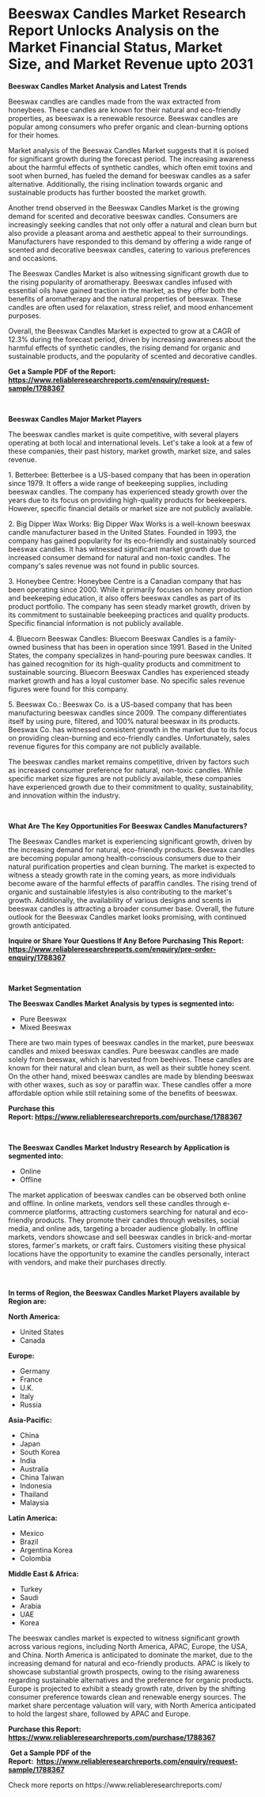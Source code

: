 <p><h1>Beeswax Candles Market Research Report Unlocks Analysis on the Market Financial Status, Market Size, and Market Revenue upto 2031</h1></p><p><strong>Beeswax Candles Market Analysis and Latest Trends</strong></p>
<p><p>Beeswax candles are candles made from the wax extracted from honeybees. These candles are known for their natural and eco-friendly properties, as beeswax is a renewable resource. Beeswax candles are popular among consumers who prefer organic and clean-burning options for their homes.</p><p>Market analysis of the Beeswax Candles Market suggests that it is poised for significant growth during the forecast period. The increasing awareness about the harmful effects of synthetic candles, which often emit toxins and soot when burned, has fueled the demand for beeswax candles as a safer alternative. Additionally, the rising inclination towards organic and sustainable products has further boosted the market growth.</p><p>Another trend observed in the Beeswax Candles Market is the growing demand for scented and decorative beeswax candles. Consumers are increasingly seeking candles that not only offer a natural and clean burn but also provide a pleasant aroma and aesthetic appeal to their surroundings. Manufacturers have responded to this demand by offering a wide range of scented and decorative beeswax candles, catering to various preferences and occasions.</p><p>The Beeswax Candles Market is also witnessing significant growth due to the rising popularity of aromatherapy. Beeswax candles infused with essential oils have gained traction in the market, as they offer both the benefits of aromatherapy and the natural properties of beeswax. These candles are often used for relaxation, stress relief, and mood enhancement purposes.</p><p>Overall, the Beeswax Candles Market is expected to grow at a CAGR of 12.3% during the forecast period, driven by increasing awareness about the harmful effects of synthetic candles, the rising demand for organic and sustainable products, and the popularity of scented and decorative candles.</p></p>
<p><strong>Get a Sample PDF of the Report:&nbsp; <a href="https://www.reliableresearchreports.com/enquiry/request-sample/1788367">https://www.reliableresearchreports.com/enquiry/request-sample/1788367</a></strong></p>
<p>&nbsp;</p>
<p><strong>Beeswax Candles Major Market Players</strong></p>
<p><p>The beeswax candles market is quite competitive, with several players operating at both local and international levels. Let's take a look at a few of these companies, their past history, market growth, market size, and sales revenue.</p><p>1. Betterbee: Betterbee is a US-based company that has been in operation since 1979. It offers a wide range of beekeeping supplies, including beeswax candles. The company has experienced steady growth over the years due to its focus on providing high-quality products for beekeepers. However, specific financial details or market size are not publicly available.</p><p>2. Big Dipper Wax Works: Big Dipper Wax Works is a well-known beeswax candle manufacturer based in the United States. Founded in 1993, the company has gained popularity for its eco-friendly and sustainably sourced beeswax candles. It has witnessed significant market growth due to increased consumer demand for natural and non-toxic candles. The company's sales revenue was not found in public sources.</p><p>3. Honeybee Centre: Honeybee Centre is a Canadian company that has been operating since 2000. While it primarily focuses on honey production and beekeeping education, it also offers beeswax candles as part of its product portfolio. The company has seen steady market growth, driven by its commitment to sustainable beekeeping practices and quality products. Specific financial information is not publicly available.</p><p>4. Bluecorn Beeswax Candles: Bluecorn Beeswax Candles is a family-owned business that has been in operation since 1991. Based in the United States, the company specializes in hand-pouring pure beeswax candles. It has gained recognition for its high-quality products and commitment to sustainable sourcing. Bluecorn Beeswax Candles has experienced steady market growth and has a loyal customer base. No specific sales revenue figures were found for this company.</p><p>5. Beeswax Co.: Beeswax Co. is a US-based company that has been manufacturing beeswax candles since 2009. The company differentiates itself by using pure, filtered, and 100% natural beeswax in its products. Beeswax Co. has witnessed consistent growth in the market due to its focus on providing clean-burning and eco-friendly candles. Unfortunately, sales revenue figures for this company are not publicly available.</p><p>The beeswax candles market remains competitive, driven by factors such as increased consumer preference for natural, non-toxic candles. While specific market size figures are not publicly available, these companies have experienced growth due to their commitment to quality, sustainability, and innovation within the industry.</p></p>
<p>&nbsp;</p>
<p><strong>What Are The Key Opportunities For Beeswax Candles Manufacturers?</strong></p>
<p><p>The Beeswax Candles market is experiencing significant growth, driven by the increasing demand for natural, eco-friendly products. Beeswax candles are becoming popular among health-conscious consumers due to their natural purification properties and clean burning. The market is expected to witness a steady growth rate in the coming years, as more individuals become aware of the harmful effects of paraffin candles. The rising trend of organic and sustainable lifestyles is also contributing to the market's growth. Additionally, the availability of various designs and scents in beeswax candles is attracting a broader consumer base. Overall, the future outlook for the Beeswax Candles market looks promising, with continued growth anticipated.</p></p>
<p><strong>Inquire or Share Your Questions If Any Before Purchasing This Report: <a href="https://www.reliableresearchreports.com/enquiry/pre-order-enquiry/1788367">https://www.reliableresearchreports.com/enquiry/pre-order-enquiry/1788367</a></strong></p>
<p>&nbsp;</p>
<p><strong>Market Segmentation</strong></p>
<p><strong>The Beeswax Candles Market Analysis by types is segmented into:</strong></p>
<p><ul><li>Pure Beeswax</li><li>Mixed Beeswax</li></ul></p>
<p><p>There are two main types of beeswax candles in the market, pure beeswax candles and mixed beeswax candles. Pure beeswax candles are made solely from beeswax, which is harvested from beehives. These candles are known for their natural and clean burn, as well as their subtle honey scent. On the other hand, mixed beeswax candles are made by blending beeswax with other waxes, such as soy or paraffin wax. These candles offer a more affordable option while still retaining some of the benefits of beeswax.</p></p>
<p><strong>Purchase this Report:&nbsp;<a href="https://www.reliableresearchreports.com/purchase/1788367">https://www.reliableresearchreports.com/purchase/1788367</a></strong></p>
<p>&nbsp;</p>
<p><strong>The Beeswax Candles Market Industry Research by Application is segmented into:</strong></p>
<p><ul><li>Online</li><li>Offline</li></ul></p>
<p><p>The market application of beeswax candles can be observed both online and offline. In online markets, vendors sell these candles through e-commerce platforms, attracting customers searching for natural and eco-friendly products. They promote their candles through websites, social media, and online ads, targeting a broader audience globally. In offline markets, vendors showcase and sell beeswax candles in brick-and-mortar stores, farmer's markets, or craft fairs. Customers visiting these physical locations have the opportunity to examine the candles personally, interact with vendors, and make their purchases directly.</p></p>
<p>&nbsp;</p>
<p><strong>In terms of Region, the Beeswax Candles Market Players available by Region are:</strong></p>
<p>
    <p> <strong> North America: </strong>
        <ul>
            <li>United States</li>
            <li>Canada</li>
        </ul>
        </p> 
    <p> <strong> Europe: </strong>
        <ul>
            <li>Germany</li>
            <li>France</li>
            <li>U.K.</li>
            <li>Italy</li>
            <li>Russia</li>
        </ul>
        </p> 
    <p> <strong> Asia-Pacific: </strong>
        <ul>
            <li>China</li>
            <li>Japan</li>
            <li>South Korea</li>
            <li>India</li>
            <li>Australia</li>
            <li>China Taiwan</li>
            <li>Indonesia</li>
            <li>Thailand</li>
            <li>Malaysia</li>
        </ul>
        </p> 
    <p> <strong> Latin America: </strong>
        <ul>
            <li>Mexico</li>
            <li>Brazil</li>
            <li>Argentina Korea</li>
            <li>Colombia</li>
        </ul>
        </p> 
    <p> <strong> Middle East & Africa: </strong>
        <ul>
            <li>Turkey</li>
            <li>Saudi</li>
            <li>Arabia</li>
            <li>UAE</li>
            <li>Korea</li>
        </ul>
    </p>
    </p>
<p><p>The beeswax candles market is expected to witness significant growth across various regions, including North America, APAC, Europe, the USA, and China. North America is anticipated to dominate the market, due to the increasing demand for natural and eco-friendly products. APAC is likely to showcase substantial growth prospects, owing to the rising awareness regarding sustainable alternatives and the preference for organic products. Europe is projected to exhibit a steady growth rate, driven by the shifting consumer preference towards clean and renewable energy sources. The market share percentage valuation will vary, with North America anticipated to hold the largest share, followed by APAC and Europe.</p></p>
<p><strong>Purchase this Report: <a href="https://www.reliableresearchreports.com/purchase/1788367">https://www.reliableresearchreports.com/purchase/1788367</a></strong></p>
<p>&nbsp;<strong>Get a Sample PDF of the Report:&nbsp;&nbsp;<a href="https://www.reliableresearchreports.com/enquiry/request-sample/1788367">https://www.reliableresearchreports.com/enquiry/request-sample/1788367</a></strong></p>
<p><strong></strong></p>
<p>Check more reports on https://www.reliableresearchreports.com/</p>